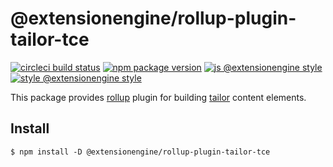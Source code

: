 # @extensionengine/rollup-plugin-tailor-tce

[![circleci build status](https://badgen.net/circleci/github/ExtensionEngine/rollup-plugin-tailor-tce/master?icon)](https://circleci.com/gh/ExtensionEngine/rollup-plugin-tailor-tce)
[![npm package version](https://badgen.net/npm/v/@extensionengine/rollup-plugin-tailor-tce)](https://npm.im/@extensionengine/rollup-plugin-tailor-tce)
[![js @extensionengine style](https://badgen.net/badge/code%20style/@extensionengine/black)](https://github.com/ExtensionEngine/eslint-config)
[![style @extensionengine style](https://badgen.net/badge/stylelint/@extensionengine/black)](https://github.com/ExtensionEngine/stylelint-config)

This package provides [rollup](https://rollupjs.org) plugin for building [tailor](https://github.com/ExtensionEngine/tailor) content elements.

## Install

```
$ npm install -D @extensionengine/rollup-plugin-tailor-tce
```
